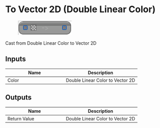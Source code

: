 # To Vector 2D (Double Linear Color)

<div align="left" data-full-width="false"><figure><img src="../../../../.gitbook/assets/to_vector_2d_-double_linear_color.png" alt=""><figcaption></figcaption></figure></div>

Cast from Double Linear Color to Vector 2D

## Inputs

<table><thead><tr><th width="170">Name</th><th>Description</th></tr></thead><tbody><tr><td>Color</td><td>Double Linear Color to Vector 2D</td></tr></tbody></table>

## Outputs

<table><thead><tr><th width="170">Name</th><th>Description</th></tr></thead><tbody><tr><td>Return Value</td><td>Double Linear Color to Vector 2D</td></tr></tbody></table>
